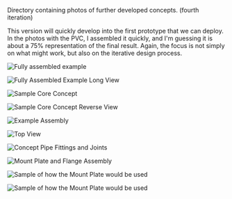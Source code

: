 Directory containing photos of further developed concepts. (fourth iteration)

This version will quickly develop into the first prototype that we can deploy. In the photos with the PVC, I assembled it quickly, and I'm guessing it is about a 75% representation of the final result. Again, the focus is not simply on what might work, but also on the iterative design process.

![Fully assembled example](Assembly1.JPEG)

![Fully Assembled Example Long View](FlatAssembly1.JPEG)

![Sample Core Concept](AssemblyCore1.JPEG)

![Sample Core Concept Reverse View](AssemblyCore2.JPEG)

![Example Assembly](ExampleAssembly1.JPEG)

![Top View](TopAssembly1.JPEG)

![Concept Pipe Fittings and Joints](ConceptJointsAssembly1.jpg)

![Mount Plate and Flange Assembly](MountPlateFlangeAssembly1.jpg)

![Sample of how the Mount Plate would be used](MountPlateSample1.jpg)

![Sample of how the Mount Plate would be used](MountPlateSample2.jpg)
